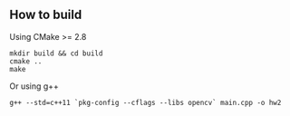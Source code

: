 ## How to build
Using CMake >= 2.8
```
mkdir build && cd build
cmake ..
make
```
Or using g++
```
g++ --std=c++11 `pkg-config --cflags --libs opencv` main.cpp -o hw2
```
